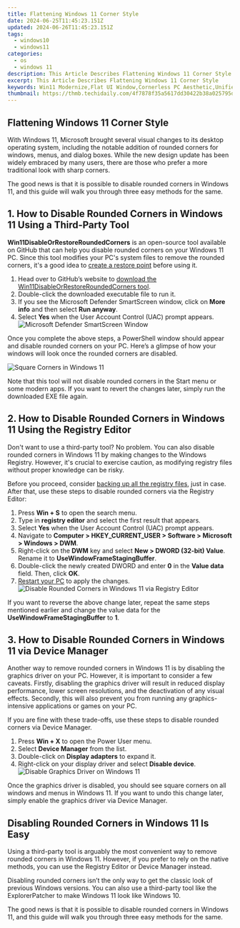 ```yaml
---
title: Flattening Windows 11 Corner Style
date: 2024-06-25T11:45:23.151Z
updated: 2024-06-26T11:45:23.151Z
tags:
  - windows10
  - windows11
categories:
  - os
  - windows 11
description: This Article Describes Flattening Windows 11 Corner Style
excerpt: This Article Describes Flattening Windows 11 Corner Style
keywords: Win11 Modernize,Flat UI Window,Cornerless PC Aesthetic,Unified Windows Design,Sleek Windows Edge,Streamlined WS11 Interface,Simplified Windows Style
thumbnail: https://thmb.techidaily.com/4f7878f35a5617dd30422b38a025795d7b590bfdd2ba7a274f89a9a6584223ab.jpg
---
```


## Flattening Windows 11 Corner Style

 With Windows 11, Microsoft brought several visual changes to its desktop operating system, including the notable addition of rounded corners for windows, menus, and dialog boxes. While the new design update has been widely embraced by many users, there are those who prefer a more traditional look with sharp corners.

 The good news is that it is possible to disable rounded corners in Windows 11, and this guide will walk you through three easy methods for the same.

## 1\. How to Disable Rounded Corners in Windows 11 Using a Third-Party Tool

**Win11DisableOrRestoreRoundedCorners** is an open-source tool available on GitHub that can help you disable rounded corners on your Windows 11 PC. Since this tool modifies your PC's system files to remove the rounded corners, it's a good idea to [create a restore point](https://www.makeuseof.com/windows-11-create-restore-point/) before using it.

1. Head over to GitHub’s website to [download the Win11DisableOrRestoreRoundedCorners tool](https://github.com/valinet/Win11DisableRoundedCorners/releases).
2. Double-click the downloaded executable file to run it.
3. If you see the Microsoft Defender SmartScreen window, click on **More info** and then select **Run anyway**.
4. Select **Yes** when the User Account Control (UAC) prompt appears.  
![Microsoft Defender SmartScreen Window](https://static1.makeuseofimages.com/wordpress/wp-content/uploads/2023/05/microsoft-defender-smartscreen-window.jpg)

 Once you complete the above steps, a PowerShell window should appear and disable rounded corners on your PC. Here’s a glimpse of how your windows will look once the rounded corners are disabled.

![Square Corners in Windows 11](https://static1.makeuseofimages.com/wordpress/wp-content/uploads/2023/05/square-corners-in-windows-11.jpg)

 Note that this tool will not disable rounded corners in the Start menu or some modern apps. If you want to revert the changes later, simply run the downloaded EXE file again.

## 2\. How to Disable Rounded Corners in Windows 11 Using the Registry Editor

 Don't want to use a third-party tool? No problem. You can also disable rounded corners in Windows 11 by making changes to the Windows Registry. However, it's crucial to exercise caution, as modifying registry files without proper knowledge can be risky.

 Before you proceed, consider [backing up all the registry files](https://www.makeuseof.com/tag/backup-restore-windows-registry/), just in case. After that, use these steps to disable rounded corners via the Registry Editor:

1. Press **Win + S** to open the search menu.
2. Type in **registry editor** and select the first result that appears.
3. Select **Yes** when the User Account Control (UAC) prompt appears.
4. Navigate to **Computer > HKEY\_CURRENT\_USER > Software > Microsoft > Windows > DWM**.
5. Right-click on the **DWM** key and select **New > DWORD (32-bit) Value**. Rename it to **UseWindowFrameStagingBuffer**.
6. Double-click the newly created DWORD and enter **0** in the **Value data** field. Then, click **OK**.
7. [Restart your PC](https://www.makeuseof.com/windows-restart-methods/) to apply the changes.  
![Disable Rounded Corners in Windows 11 via Registry Editor](https://static1.makeuseofimages.com/wordpress/wp-content/uploads/2023/05/disable-rounded-corners-in-windows-11-via-registry-editor.jpg)

 If you want to reverse the above change later, repeat the same steps mentioned earlier and change the value data for the **UseWindowFrameStagingBuffer** to **1**.

## 3\. How to Disable Rounded Corners in Windows 11 via Device Manager

 Another way to remove rounded corners in Windows 11 is by disabling the graphics driver on your PC. However, it is important to consider a few caveats. Firstly, disabling the graphics driver will result in reduced display performance, lower screen resolutions, and the deactivation of any visual effects. Secondly, this will also prevent you from running any graphics-intensive applications or games on your PC.

 If you are fine with these trade-offs, use these steps to disable rounded corners via Device Manager.

1. Press **Win + X** to open the Power User menu.
2. Select **Device Manager** from the list.
3. Double-click on **Display adapters** to expand it.
4. Right-click on your display driver and select **Disable device**.  
![Disable Graphics Driver on Windows 11](https://static1.makeuseofimages.com/wordpress/wp-content/uploads/2023/05/disable-graphics-driver-on-windows-11.jpg)

 Once the graphics driver is disabled, you should see square corners on all windows and menus in Windows 11\. If you want to undo this change later, simply enable the graphics driver via Device Manager.

## Disabling Rounded Corners in Windows 11 Is Easy

 Using a third-party tool is arguably the most convenient way to remove rounded corners in Windows 11\. However, if you prefer to rely on the native methods, you can use the Registry Editor or Device Manager instead.

 Disabling rounded corners isn’t the only way to get the classic look of previous Windows versions. You can also use a third-party tool like the ExplorerPatcher to make Windows 11 look like Windows 10\.

 The good news is that it is possible to disable rounded corners in Windows 11, and this guide will walk you through three easy methods for the same.



<ins class="adsbygoogle"
      style="display:block"
      data-ad-client="ca-pub-7571918770474297"
      data-ad-slot="8358498916"
      data-ad-format="auto"
      data-full-width-responsive="true"></ins>